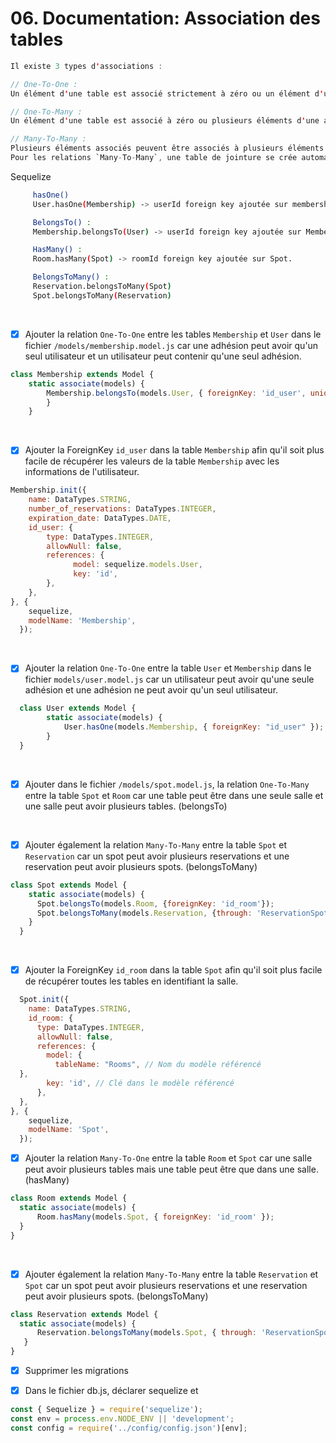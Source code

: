 # 06. Documentation: Association des tables

```swift
Il existe 3 types d'associations :

// One-To-One :
Un élément d'une table est associé strictement à zéro ou un élément d'une autre table.

// One-To-Many :
Un élément d'une table est associé à zéro ou plusieurs éléments d'une autre table.

// Many-To-Many :
Plusieurs éléments associés peuvent être associés à plusieurs éléments d'une autre table.
Pour les relations `Many-To-Many`, une table de jointure se crée automatiquement et englobe les FK des deux tables assemblées.
```

Sequelize
```bash
     hasOne()
     User.hasOne(Membership) -> userId foreign key ajoutée sur membership.
```

```bash     
     BelongsTo() :
     Membership.belongsTo(User) -> userId foreign key ajoutée sur Membership.
```

```bash
     HasMany() :
     Room.hasMany(Spot) -> roomId foreign key ajoutée sur Spot.
```

```bash 
     BelongsToMany() :
     Reservation.belongsToMany(Spot)
     Spot.belongsToMany(Reservation)
```

<br>

- [x] Ajouter la relation `One-To-One` entre les tables `Membership` et `User` dans le fichier `/models/membership.model.js` car une adhésion peut avoir qu'un seul utilisateur et un utilisateur peut contenir qu'une seul adhésion.

```javascript
class Membership extends Model {
    static associate(models) {
        Membership.belongsTo(models.User, { foreignKey: 'id_user', unique: true });
        }
    }
```
<br>

- [x] Ajouter la ForeignKey `id_user` dans la table `Membership` afin qu'il soit plus facile de récupérer les valeurs de la table `Membership` avec les informations de l'utilisateur.

```javascript
Membership.init({
    name: DataTypes.STRING,
    number_of_reservations: DataTypes.INTEGER,
    expiration_date: DataTypes.DATE,
    id_user: {
        type: DataTypes.INTEGER,
        allowNull: false,
        references: {
              model: sequelize.models.User,
              key: 'id',
        },
    },
}, {
    sequelize,
    modelName: 'Membership',
  });
```

<br>

- [x] Ajouter la relation `One-To-One` entre la table `User` et `Membership` dans le fichier `models/user.model.js` car un utilisateur peut avoir qu'une seule adhésion et une adhésion ne peut avoir qu'un seul utilisateur.

```javascript
  class User extends Model {
        static associate(models) {
            User.hasOne(models.Membership, { foreignKey: "id_user" });
        }
  }
```

<br>

- [x] Ajouter dans le fichier `/models/spot.model.js`, la relation `One-To-Many` entre la table `Spot` et `Room` car une table peut être dans une seule salle et une salle peut avoir plusieurs tables. (belongsTo)

<br>

- [x] Ajouter également la relation `Many-To-Many` entre la table `Spot` et `Reservation` car un spot peut avoir plusieurs reservations et une reservation peut avoir plusieurs spots. (belongsToMany)

```javascript
class Spot extends Model {
    static associate(models) {
      Spot.belongsTo(models.Room, {foreignKey: 'id_room'});
      Spot.belongsToMany(models.Reservation, {through: 'ReservationSpots', foreignKey: 'id_spot'});
    }
  }
```

<br>

- [x] Ajouter la ForeignKey `id_room` dans la table `Spot` afin qu'il soit plus facile de récupérer toutes les tables en identifiant la salle.
```javascript
  Spot.init({
    name: DataTypes.STRING,
    id_room: {
      type: DataTypes.INTEGER,
      allowNull: false,
      references: {
        model: {
          tableName: "Rooms", // Nom du modèle référencé
  },
        key: 'id', // Clé dans le modèle référencé
      },
  }, 
}, {
    sequelize,
    modelName: 'Spot',
  });
```

- [x] Ajouter la relation `Many-To-One` entre la table `Room` et `Spot` car une salle peut avoir plusieurs tables mais une table peut être que dans une salle. (hasMany)
```javascript
class Room extends Model {
  static associate(models) {
      Room.hasMany(models.Spot, { foreignKey: 'id_room' });
  }
}
```

<br>

- [x] Ajouter également la relation `Many-To-Many` entre la table `Reservation` et `Spot` car un spot peut avoir plusieurs reservations et une reservation peut avoir plusieurs spots. (belongsToMany)
```javascript
class Reservation extends Model {
  static associate(models) {
      Reservation.belongsToMany(models.Spot, { through: 'ReservationSpots', foreignKey: 'ReservationId'});
   }
}
```

- [x] Supprimer les migrations
      
- [x] Dans le fichier db.js, déclarer sequelize et
```javascript
const { Sequelize } = require('sequelize');
const env = process.env.NODE_ENV || 'development';
const config = require('../config/config.json')[env];
```


